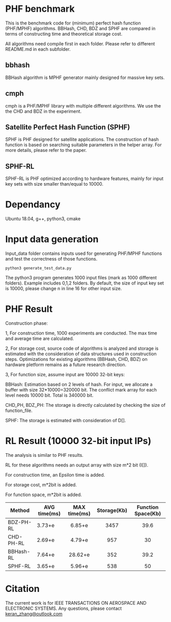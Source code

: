 # PHF benchmark
This is the benchmark code for (minimum) perfect hash function (PHF/MPHF) algorithms. BBHash, CHD, BDZ and SPHF are compared in terms of constructing time and theoretical storage cost.

All algorithms need compile first in each folder. Please refer to different README.md in each subfolder.
## bbhash
BBHash algorithm is MPHF generator mainly designed for massive key sets.

## cmph
cmph is a PHF/MPHF library with multiple different algorithms. We use the the CHD and BDZ in the experiment.

## Satellite Perfect Hash Function (SPHF)
SPHF is PHF designed for satellite applications. The construction of hash function is based on searching suitable parameters in the helper array.
For more details, please refer to the paper.

## SPHF-RL
SPHF-RL is PHF optimized according to hardware features, mainly for input key sets with size smaller than/equal to 10000.

# Dependancy
Ubuntu 18.04, g++, python3, cmake

# Input data generation
Input_data folder contains inputs used for generating PHF/MPHF functions and test the correctness of those functions.

`python3 generate_test_data.py`

The python3 program generates 1000 input files (mark as 1000 different folders). Example includes 0,1,2 folders.
By default, the size of input key set is 10000, please change n in line 16 for other input size.

# PHF Result
Construction phase:

1, For construction time, 1000 experiments are conducted. The max time and average time are calculated.

2, For storage cost, source code of algorithms is analyzed and storage is estimated with the consideration of data structures used in construction steps.
Optimizations for existing algorithms (BBHash, CHD, BDZ) on hardware pletform remains as a future research direction.

3, For function size, assume input are 10000 32-bit keys:

BBHash: Estimation based on 2 levels of hash. For input, we allocate a buffer with size 32*10000=320000 bit. The conflict mark array for each level needs 10000 bit. Total is 340000 bit.

CHD_PH, BDZ_PH: The storage is directly calculated by checking the size of function_file.

SPHF: The storage is estimated with consideration of D[].

# RL Result (10000 32-bit input IPs)
The analysis is similar to PHF results.

RL for these algorithms needs an output array with size m*2 bit (I[]).

For construction time, an Epsilon time is added.

For storage cost, m*2bit is added.

For function space, m*2bit is added.

Method       |AVG time(ms)	|MAX time(ms)	|Storage(Kb)	|Function Space(Kb)
-------------|------------------|:-------------:|:-------------:|:---------:
BDZ-PH-RL   |3.73+e	        |6.85+e		|3457		|39.6
CHD-PH-RL   |2.69+e	        |4.79+e		|957		|30
BBHash-RL   |7.64+e	        |28.62+e	|352		|39.2
SPHF-RL     |3.65+e	        |5.96+e		|538		|50

# Citation
The current work is for IEEE TRANSACTIONS ON AEROSPACE AND ELECTRONIC SYSTEMS.
Any questions, please contact keran_zhang@outlook.com
